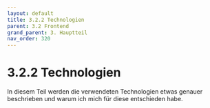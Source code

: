 ```yaml
---
layout: default
title: 3.2.2 Technologien
parent: 3.2 Frontend
grand_parent: 3. Hauptteil
nav_order: 320
---
```


# 3.2.2 Technologien

In diesem Teil werden die verwendeten Technologien etwas genauer beschrieben und warum ich mich für diese entschieden habe.

